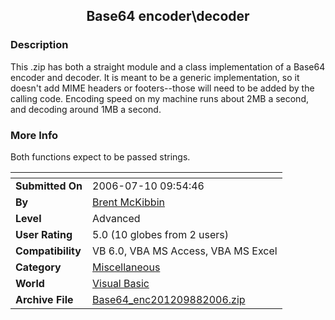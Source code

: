 ﻿<div align="center">

## Base64 encoder\\decoder


</div>

### Description

This .zip has both a straight module and a class implementation of a Base64 encoder and decoder.  It is meant to be a generic implementation, so it doesn't add MIME headers or footers--those will need to be added by the calling code. Encoding speed on my machine runs about 2MB a second, and decoding around 1MB a second.
 
### More Info
 
Both functions expect to be passed strings.


<span>             |<span>
---                |---
**Submitted On**   |2006-07-10 09:54:46
**By**             |[Brent McKibbin](https://github.com/Planet-Source-Code/PSCIndex/blob/master/ByAuthor/brent-mckibbin.md)
**Level**          |Advanced
**User Rating**    |5.0 (10 globes from 2 users)
**Compatibility**  |VB 6\.0, VBA MS Access, VBA MS Excel
**Category**       |[Miscellaneous](https://github.com/Planet-Source-Code/PSCIndex/blob/master/ByCategory/miscellaneous__1-1.md)
**World**          |[Visual Basic](https://github.com/Planet-Source-Code/PSCIndex/blob/master/ByWorld/visual-basic.md)
**Archive File**   |[Base64\_enc201209882006\.zip](https://github.com/Planet-Source-Code/brent-mckibbin-base64-encoder-decoder__1-66225/archive/master.zip)









